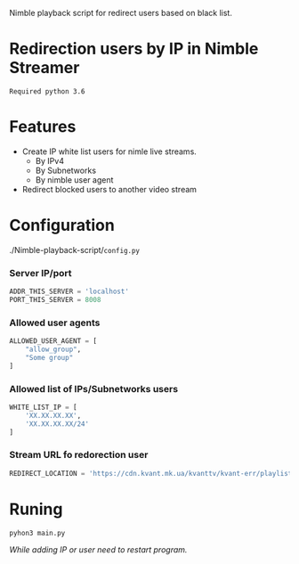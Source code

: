 Nimble playback script for redirect users based on black list.

# Redirection users by IP in Nimble Streamer
`Required python 3.6`

# Features
- Create IP white list users for nimle live streams.
  - By IPv4
  - By Subnetworks
  - By nimble user agent
- Redirect blocked users to another video stream

# Configuration
./Nimble-playback-script/`config.py`

### Server IP/port
```python
ADDR_THIS_SERVER = 'localhost'
PORT_THIS_SERVER = 8008
```

### Allowed user agents
```python
ALLOWED_USER_AGENT = [
    "allow_group",
    "Some group"
]
```

### Allowed list of IPs/Subnetworks users
```python
WHITE_LIST_IP = [
    'XX.XX.XX.XX', 
    'XX.XX.XX.XX/24'
]
```

### Stream URL fo redorection user
```python
REDIRECT_LOCATION = 'https://cdn.kvant.mk.ua/kvanttv/kvant-err/playlist.m3u8'
```


# Runing
```cmd
pyhon3 main.py
```

*While adding IP or user need to restart program.*
